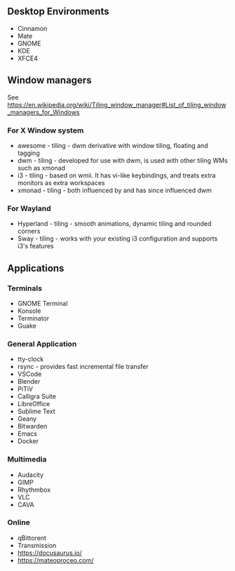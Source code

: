 ## Desktop Environments
- Cinnamon
- Mate
- GNOME
- KDE
- XFCE4

## Window managers 
See https://en.wikipedia.org/wiki/Tiling_window_manager#List_of_tiling_window_managers_for_Windows

### For X Window system
- awesome - tiling - dwm derivative with window tiling, floating and tagging
- dwm - tiling - developed for use with dwm, is used with other tiling WMs such as xmonad
- i3 - tiling - based on wmii. It has vi-like keybindings, and treats extra monitors as extra workspaces
- xmonad - tiling - both influenced by and has since influenced dwm

### For Wayland
- Hyperland - tiling - smooth animations, dynamic tiling and rounded corners
- Sway - tiling - works with your existing i3 configuration and supports i3's features

## Applications
### Terminals
- GNOME Terminal
- Konsole
- Terminator
- Guake

### General Application
- tty-clock
- rsync - provides fast incremental file transfer
- VSCode
- Blender
- PiTiV
- Calligra Suite
- LibreOffice
- Sublime Text
- Geany
- Bitwarden
- Emacs
- Docker

### Multimedia
- Audacity
- GIMP
- Rhythmbox
- VLC
- CAVA

### Online
- qBittorent
- Transmission
- https://docusaurus.io/
- https://mateoproceo.com/
